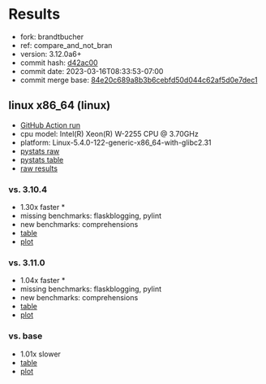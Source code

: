 # Results

- fork: brandtbucher
- ref: compare_and_not_bran
- version: 3.12.0a6+
- commit hash: [d42ac00](https://github.com/brandtbucher/cpython/commit/d42ac00)
- commit date: 2023-03-16T08:33:53-07:00
- commit merge base: [84e20c689a8b3b6cebfd50d044c62af5d0e7dec1](https://github.com/brandtbucher/cpython/commit/84e20c689a8b3b6cebfd50d044c62af5d0e7dec1)

## linux x86_64 (linux)

- [GitHub Action run](https://github.com/faster-cpython/benchmarking/actions/runs/4439585036)
- cpu model: Intel(R) Xeon(R) W-2255 CPU @ 3.70GHz
- platform: Linux-5.4.0-122-generic-x86_64-with-glibc2.31
- [pystats raw](bm-20230316-linux-x86_64-brandtbucher-compare_and_not_bran-3.12.0a6%2B-d42ac00-pystats.json)
- [pystats table](bm-20230316-linux-x86_64-brandtbucher-compare_and_not_bran-3.12.0a6%2B-d42ac00-pystats.md)
- [raw results](bm-20230316-linux-x86_64-brandtbucher-compare_and_not_bran-3.12.0a6%2B-d42ac00.json)

### vs. 3.10.4

- 1.30x faster \*
- missing benchmarks: flaskblogging, pylint
- new benchmarks: comprehensions
- [table](bm-20230316-linux-x86_64-brandtbucher-compare_and_not_bran-3.12.0a6%2B-d42ac00-vs-3.10.4.md)
- [plot](bm-20230316-linux-x86_64-brandtbucher-compare_and_not_bran-3.12.0a6%2B-d42ac00-vs-3.10.4.png)

### vs. 3.11.0

- 1.04x faster \*
- missing benchmarks: flaskblogging, pylint
- new benchmarks: comprehensions
- [table](bm-20230316-linux-x86_64-brandtbucher-compare_and_not_bran-3.12.0a6%2B-d42ac00-vs-3.11.0.md)
- [plot](bm-20230316-linux-x86_64-brandtbucher-compare_and_not_bran-3.12.0a6%2B-d42ac00-vs-3.11.0.png)

### vs. base

- 1.01x slower
- [table](bm-20230316-linux-x86_64-brandtbucher-compare_and_not_bran-3.12.0a6%2B-d42ac00-vs-base.md)
- [plot](bm-20230316-linux-x86_64-brandtbucher-compare_and_not_bran-3.12.0a6%2B-d42ac00-vs-base.png)

